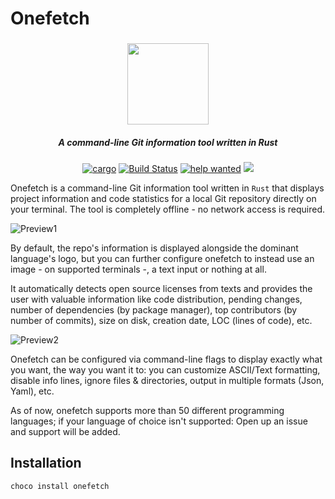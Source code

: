 ﻿# Onefetch

<h3 align="center"><img src="https://rawcdn.githack.com/o2sh/onefetch/main/assets/onefetch.svg" height="130px"></h3>

<h5 align="center">A command-line Git information tool written in Rust</h5>

<p align="center">
    <a href="https://crates.io/crates/onefetch"><img src="https://img.shields.io/crates/v/onefetch.svg" alt="cargo"></a>
    <a href="https://github.com/o2sh/onefetch/actions"><img src="https://github.com/o2sh/onefetch/workflows/CI/badge.svg" alt="Build Status"></a>
    <a href="https://github.com/o2sh/onefetch/issues?q=is%3Aissue+is%3Aopen+label%3A%22help+wanted%22"><img src="https://img.shields.io/github/issues/o2sh/onefetch/help%20wanted?color=green" alt="help wanted"></a>
    <a href="./LICENSE.md"><img src="https://img.shields.io/badge/license-MIT-blue.svg"></a>
</p>

Onefetch is a command-line Git information tool written in `Rust` that displays project information and code statistics for a local Git repository directly on your terminal. The tool is completely offline - no network access is required.

![Preview1](https://rawcdn.githack.com/o2sh/onefetch/main/assets/screenshot-1.png)

By default, the repo's information is displayed alongside the dominant language's logo, but you can further configure onefetch to instead use an image - on supported terminals -, a text input or nothing at all.

It automatically detects open source licenses from texts and provides the user with valuable information like code distribution, pending changes, number of dependencies (by package manager), top contributors (by number of commits), size on disk, creation date, LOC (lines of code), etc.

![Preview2](https://rawcdn.githack.com/o2sh/onefetch/main/assets/screenshot-2.png)

Onefetch can be configured via command-line flags to display exactly what you want, the way you want it to: you can customize ASCII/Text formatting, disable info lines, ignore files & directories, output in multiple formats (Json, Yaml), etc.

As of now, onefetch supports more than 50 different programming languages; if your language of choice isn't supported: Open up an issue and support will be added.

## Installation

```powershell
choco install onefetch
```
